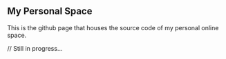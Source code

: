 ## My Personal Space

This is the github page that houses the source code of my personal online space.

// Still in progress...
